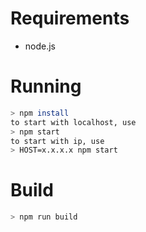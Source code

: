 # Requirements

* node.js

# Running

```bash
> npm install
to start with localhost, use
> npm start 
to start with ip, use
> HOST=x.x.x.x npm start
```


# Build

```bash
> npm run build
```

